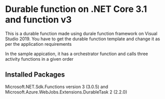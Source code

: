 # Durable function on .NET Core 3.1 and function v3
This is a durable function made using durale function framework on Visual Studio 2019. You have to get the durable function template and change it as per the application requirements

In the sample appication, it has a orchestrator function and calls three activity functions in a given order

## Installed Packages
Microsoft.NET.Sdk.Functions version 3 (3.0.5) and Microsoft.Azure.WebJobs.Extensions.DurableTask 2 (2.2.0) 
